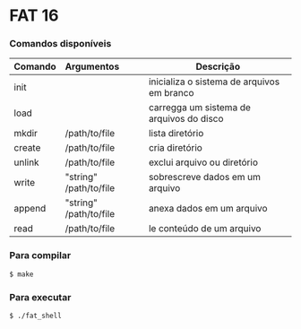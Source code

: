 # FAT 16

### Comandos disponíveis

| Comando       | Argumentos               | Descrição                                         |
| ------------- | :----------------------- | ------------------------------------------------- |
| init          |                          | inicializa o sistema de arquivos em branco        |
| load          |                          | carregga um sistema de arquivos do disco          |
| mkdir         | /path/to/file            | lista diretório                                   |
| create        | /path/to/file            | cria diretório                                    |
| unlink        | /path/to/file            | exclui arquivo ou diretório                       |
| write         | "string" /path/to/file   | sobrescreve dados em um arquivo                   |
| append        | "string" /path/to/file   | anexa dados em um arquivo                         |
| read          | /path/to/file            | le conteúdo de um arquivo                         |

### Para compilar

```sh
$ make
```

### Para executar 

```sh
$ ./fat_shell
```
